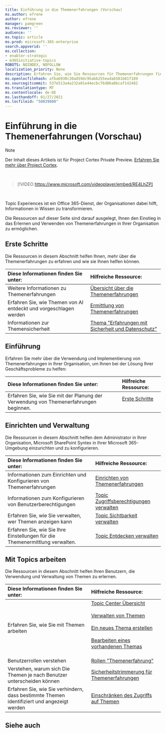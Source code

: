 ```yaml
---
title: Einführung in die Themenerfahrungen (Vorschau)
ms.author: efrene
author: efrene
manager: pamgreen
ms.reviewer: ''
audience: ''
ms.topic: article
ms.prod: microsoft-365-enterprise
search.appverid: ''
ms.collection:
- enabler-strategic
- m365initiative-topics
ROBOTS: NOINDEX, NOFOLLOW
localization_priority: None
description: Erfahren Sie, wie Sie Ressourcen für Themenerfahrungen finden.
ms.openlocfilehash: afba6930c30ad59dc95abb255eadab501b01f189
ms.sourcegitcommit: 537e513a4a232a01e44ecbc76d86a8bcaf142482
ms.translationtype: MT
ms.contentlocale: de-DE
ms.lasthandoff: 01/27/2021
ms.locfileid: "50029608"
---
```

# <a name="introduction-to-topic-experiences-preview"></a>Einführung in die Themenerfahrungen (Vorschau)

> [!Note] 
> Der Inhalt dieses Artikels ist für Project Cortex Private Preview. [Erfahren Sie mehr über Project Cortex](https://aka.ms/projectcortex).

</br>

> [!VIDEO https://www.microsoft.com/videoplayer/embed/RE4LhZP]  

</br>


Topic Experiences ist ein Office 365-Dienst, der Organisationen dabei hilft, Informationen in Wissen zu transformieren.

Die Ressourcen auf dieser Seite sind darauf ausgelegt, Ihnen den Einstieg in das Erlernen und Verwenden von Themenerfahrungen in Ihrer Organisation zu ermöglichen.

## <a name="get-started"></a>Erste Schritte

Die Ressourcen in diesem Abschnitt helfen Ihnen, mehr über die Themenerfahrungen zu erfahren und wie sie Ihnen helfen können.

| Diese Informationen finden Sie unter: | Hilfreiche Ressource: |
|:-----|:-----|
|Weitere Informationen zu Themenerfahrungen|[Übersicht über die Themenerfahrungen](topic-experiences-overview.md)|
|Erfahren Sie, wie Themen von AI entdeckt und vorgeschlagen werden|[Ermittlung von Themenerfahrungen](topic-experiences-discovery.md)|
|Informationen zur Themensicherheit|[Thema "Erfahrungen mit Sicherheit und Datenschutz"](topic-experiences-security-privacy.md)|


## <a name="adoption"></a>Einführung

Erfahren Sie mehr über die Verwendung und Implementierung von Themenerfahrungen in Ihrer Organisation, um Ihnen bei der Lösung Ihrer Geschäftsprobleme zu helfen: 

| Diese Informationen finden Sie unter: | Hilfreiche Ressource: |
|:-----|:-----|
|Erfahren Sie, wie Sie mit der Planung der Verwendung von Themenerfahrungen beginnen. |[Erste Schritte](topics-adoption-getstarted.md)<br><br>|  

## <a name="set-up-and-administration"></a>Einrichten und Verwaltung

Die Ressourcen in diesem Abschnitt helfen dem Administrator in Ihrer Organisation, Microsoft SharePoint Syntex in Ihrer Microsoft 365-Umgebung einzurichten und zu konfigurieren.

| Diese Informationen finden Sie unter: | Hilfreiche Ressource: |
|:-----|:-----|
|Informationen zum Einrichten und Konfigurieren von Themenerfahrungen|[Einrichten von Themenerfahrungen](set-up-topic-experiences.md)|
|Informationen zum Konfigurieren von Benutzerberechtigungen|[Topic Zugriffsberechtigungen verwalten](topic-experiences-user-permissions.md)|
|Erfahren Sie, wie Sie verwalten, wer Themen anzeigen kann|[Topic Sichtbarkeit verwalten](topic-experiences-knowledge-rules.md)|
|Erfahren Sie, wie Sie Ihre Einstellungen für die Themenermittlung verwalten.|[Topic Entdecken verwalten](topic-experiences-discovery.md)|

## <a name="work-with-topics"></a>Mit Topics arbeiten

Die Ressourcen in diesem Abschnitt helfen Ihren Benutzern, die Verwendung und Verwaltung von Themen zu erlernen.

| Diese Informationen finden Sie unter: | Hilfreiche Ressource: |
|:-----|:-----|
|Erfahren Sie, wie Sie mit Themen arbeiten|[Topic Center Übersicht](topic-center-overview.md)<br><br>[Verwalten von Themen](manage-topics.md)<br><br>[Ein neues Thema erstellen](create-a-topic.md)<br><br>[Bearbeiten eines vorhandenen Themas](edit-a-topic.md)<br><br>|
|Benutzerrollen verstehen|[Rollen "Themenerfahrung"](topic-experiences-roles.md)|
|Verstehen, warum sich Die Themen je nach Benutzer unterscheiden können|[Sicherheitstrimmerung für Themenerfahrungen](topic-experiences-security-trimming.md)|
|Erfahren Sie, wie Sie verhindern, dass bestimmte Themen identifiziert und angezeigt werden|[Einschränken des Zugriffs auf Themen](restrict-access-to-topics.md)|



## <a name="see-also"></a>Siehe auch
